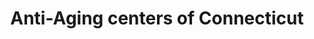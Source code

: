 ---
title: "Anti-Aging centers of Connecticut"
url: /fairfield/anti-aging-centers-of-connecticut/
shop: beauty
---